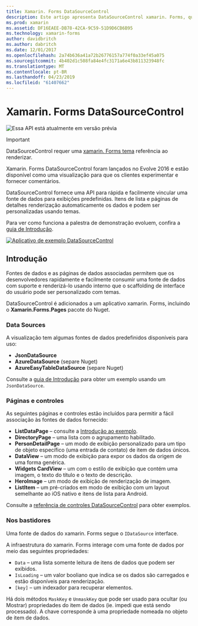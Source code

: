 ```yaml
---
title: Xamarin. Forms DataSourceControl
description: Este artigo apresenta DataSourceControl xamarin. Forms, que fornecem uma API para rapidamente e facilmente associar uma fonte de dados para exibições predefinidas.
ms.prod: xamarin
ms.assetid: DF16EAEE-DB78-42CA-9C59-51D9D6CB6B95
ms.technology: xamarin-forms
author: davidbritch
ms.author: dabritch
ms.date: 12/01/2017
ms.openlocfilehash: 2a74b636a41a72b26776157a774f0a33ef45a075
ms.sourcegitcommit: 4b402d1c508fa84e4fc3171a6e43b811323948fc
ms.translationtype: MT
ms.contentlocale: pt-BR
ms.lasthandoff: 04/23/2019
ms.locfileid: "61407662"
---
```

# <a name="xamarinforms-datapages"></a>Xamarin. Forms DataSourceControl

![](~/media/shared/preview.png "Essa API está atualmente em versão prévia")

> [!IMPORTANT]
> DataSourceControl requer uma [xamarin. Forms tema](~/xamarin-forms/user-interface/themes/index.md) referência ao renderizar.

Xamarin. Forms DataSourceControl foram lançados no Evolve 2016 e estão disponível como uma visualização para que os clientes experimentar e fornecer comentários.

DataSourceControl fornece uma API para rápida e facilmente vincular uma fonte de dados para exibições predefinidas. Itens de lista e páginas de detalhes renderização automaticamente os dados e podem ser personalizadas usando temas.

Para ver como funciona a palestra de demonstração evoluem, confira a [guia de Introdução](get-started.md).

[![](images/demo-sml.png "Aplicativo de exemplo DataSourceControl")](images/demo.png#lightbox "DataSourceControl exemplo de aplicativo")

## <a name="introduction"></a>Introdução

Fontes de dados e as páginas de dados associadas permitem que os desenvolvedores rapidamente e facilmente consumir uma fonte de dados com suporte e renderizá-lo usando interno que o scaffolding de interface do usuário pode ser personalizado com temas.

DataSourceControl é adicionados a um aplicativo xamarin. Forms, incluindo o **Xamarin.Forms.Pages** pacote do Nuget.

### <a name="data-sources"></a>Data Sources

A visualização tem algumas fontes de dados predefinidos disponíveis para uso:

* **JsonDataSource**
* **AzureDataSource** (separe Nuget)
* **AzureEasyTableDataSource** (separe Nuget)

Consulte a [guia de Introdução](get-started.md) para obter um exemplo usando um `JsonDataSource`.


### <a name="pages--controls"></a>Páginas e controles

As seguintes páginas e controles estão incluídos para permitir a fácil associação às fontes de dados fornecido:

* **ListDataPage** – consulte a [Introdução ao exemplo](get-started.md).
* **DirectoryPage** – uma lista com o agrupamento habilitado.
* **PersonDetailPage** – um modo de exibição personalizado para um tipo de objeto específico (uma entrada de contato) de item de dados únicos.
* **DataView** – um modo de exibição para expor os dados da origem de uma forma genérica.
* **Widgets CardView** – um com o estilo de exibição que contém uma imagem, o texto do título e o texto de descrição.
* **HeroImage** – um modo de exibição de renderização de imagem.
* **ListItem** – um pré-criados em modo de exibição com um layout semelhante ao iOS nativo e itens de lista para Android.

Consulte a [referência de controles DataSourceControl](controls.md) para obter exemplos.



### <a name="under-the-hood"></a>Nos bastidores

Uma fonte de dados do xamarin. Forms segue o `IDataSource` interface.

A infraestrutura do xamarin. Forms interage com uma fonte de dados por meio das seguintes propriedades:

* `Data` – uma lista somente leitura de itens de dados que podem ser exibidos.
* `IsLoading` – um valor booliano que indica se os dados são carregados e estão disponíveis para renderização.
* `[key]` – um indexador para recuperar elementos.

Há dois métodos `MaskKey` e `UnmaskKey` que pode ser usado para ocultar (ou Mostrar) propriedades do item de dados (ie. impedi que está sendo processado).
A chave corresponde à uma propriedade nomeada no objeto de item de dados.
